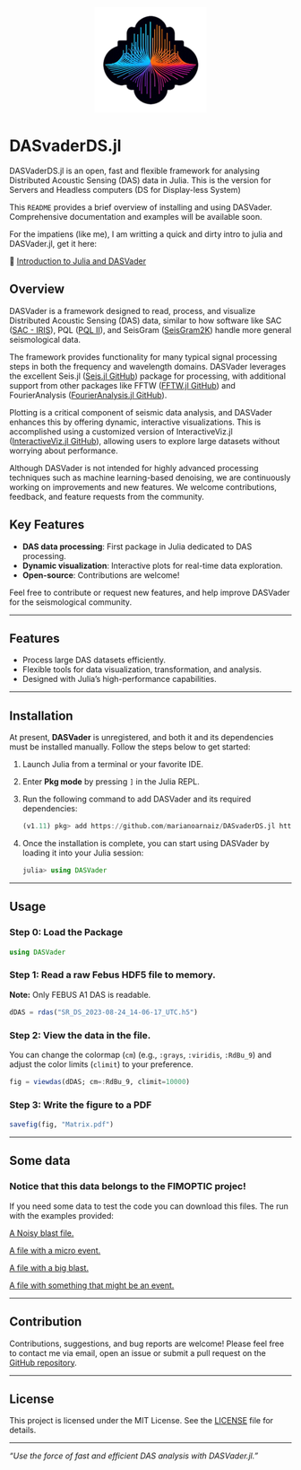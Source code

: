 

<p align="center">
  <img src="https://raw.githubusercontent.com/marianoarnaiz/DASvader.jl/main/Documents/Logo.png" alt="DASVader Logo" width="200" />
</p>

# DASvaderDS.jl

DASVaderDS.jl is an open, fast and flexible framework for analysing Distributed Acoustic Sensing (DAS) data in Julia. This is the version for Servers and Headless computers (DS for Display-less System)


This `README` provides a brief overview of installing and using DASVader. Comprehensive documentation and examples will be available soon.

For the impatiens (like me), I am writting a quick and dirty intro to julia and DASVader.jl, get it here:

📄 [Introduction to Julia and DASVader](https://github.com/marianoarnaiz/DASvader.jl/blob/main/Documents/Intro_to_julia_%26_DASVader_V0.0.pdf)


## Overview

DASVader is a framework designed to read, process, and visualize Distributed Acoustic Sensing (DAS) data, similar to how software like SAC ([SAC - IRIS](https://ds.iris.edu/ds/nodes/dmc/software/downloads/sac/)), PQL ([PQL II](https://epic.earthscope.org/content/pql-ii-program-viewing-data)), and SeisGram ([SeisGram2K](http://alomax.free.fr/seisgram/SeisGram2K.html)) handle more general seismological data.

The framework provides functionality for many typical signal processing steps in both the frequency and wavelength domains. DASVader leverages the excellent Seis.jl ([Seis.jl GitHub](https://github.com/anowacki/Seis.jl)) package for processing, with additional support from other packages like FFTW ([FFTW.jl GitHub](https://github.com/JuliaMath/FFTW.jl)) and FourierAnalysis ([FourierAnalysis.jl GitHub](https://github.com/Marco-Congedo/FourierAnalysis.jl)).

Plotting is a critical component of seismic data analysis, and DASVader enhances this by offering dynamic, interactive visualizations. This is accomplished using a customized version of InteractiveViz.jl ([InteractiveViz.jl GitHub](https://github.com/org-arl/InteractiveViz.jl)), allowing users to explore large datasets without worrying about performance.

Although DASVader is not intended for highly advanced processing techniques such as machine learning-based denoising, we are continuously working on improvements and new features. We welcome contributions, feedback, and feature requests from the community.

## Key Features

- **DAS data processing**: First package in Julia dedicated to DAS processing.
- **Dynamic visualization**: Interactive plots for real-time data exploration.
- **Open-source**: Contributions are welcome!

Feel free to contribute or request new features, and help improve DASVader for the seismological community.


---

## Features
- Process large DAS datasets efficiently.
- Flexible tools for data visualization, transformation, and analysis.
- Designed with Julia’s high-performance capabilities.

---

## Installation

At present, **DASVader** is unregistered, and both it and its dependencies must be installed manually. Follow the steps below to get started:

1. Launch Julia from a terminal or your favorite IDE.
2. Enter **Pkg mode** by pressing `]` in the Julia REPL.
3. Run the following command to add DASVader and its required dependencies:

   ```julia
   (v1.11) pkg> add https://github.com/marianoarnaiz/DASvaderDS.jl https://github.com/anowacki/Geodesics.jl https://github.com/anowacki/Seis.jl
   ```

4. Once the installation is complete, you can start using DASVader by loading it into your Julia session:

   ```julia
   julia> using DASVader
   ```

---
## Usage

### Step 0: Load the Package
```julia
using DASVader
```

### Step 1: Read a raw Febus HDF5 file to memory. 
**Note:** Only FEBUS A1 DAS is readable.
```julia
dDAS = rdas("SR_DS_2023-08-24_14-06-17_UTC.h5")
```

### Step 2: View the data in the file. 
You can change the colormap (`cm`) (e.g., `:grays`, `:viridis`, `:RdBu_9`) and adjust the color limits (`climit`) to your preference.
```julia
fig = viewdas(dDAS; cm=:RdBu_9, climit=10000)
```

### Step 3: Write the figure to a PDF
```julia
savefig(fig, "Matrix.pdf")
```
---
## Some data

### Notice that this data belongs to the FIMOPTIC projec!

If you need some data to test the code you can download this files. The run with the examples provided:

[A Noisy blast file.](https://www.dropbox.com/scl/fi/c6ui9cxcb1gxawm0qqkcp/SR_DS_2023-08-24_14-06-17_UTC_Noisy_Blast.h5?rlkey=e3yn1likn3mkrhesyx85pcpw8&st=6zh6w1i0&dl=0)

[A file with a micro event.](https://www.dropbox.com/scl/fi/xxrd8rlw8kwthmfgwamwx/SR_DS_2023-10-30_12-01-40_UTC_Microevent.h5?rlkey=3zjvn706s46grco4gzhzrqmu5&st=0di6y3x8&dl=0)

[A file with a big blast.](https://www.dropbox.com/scl/fi/abcb1zphevctfkzetn7ql/SR_DS_2024-10-22_14-08-02_UTC_Big_Blast.h5?rlkey=mi9mvj3ynzptgxj3e1khkre8l&st=46eo4s9h&dl=0)

[A file with something that might be an event.](https://www.dropbox.com/scl/fi/n5czzuez7lq2yt3j2s5k5/SR_DS_2024-10-22_21-27-02_UTC_Hidden_Event.h5?rlkey=fsb9tq7wuxgbek5av3uc8rpzd&st=ncrqbwhx&dl=0)

---

## Contribution

Contributions, suggestions, and bug reports are welcome! Please feel free to contact me via email, open an issue or submit a pull request on the [GitHub repository](https://github.com/marianoarnaiz/DASvader.jl).

---

## License

This project is licensed under the MIT License. See the [LICENSE](https://github.com/marianoarnaiz/DASvader.jl/blob/main/LICENSE) file for details.

---

*“Use the force of fast and efficient DAS analysis with DASVader.jl.”*
